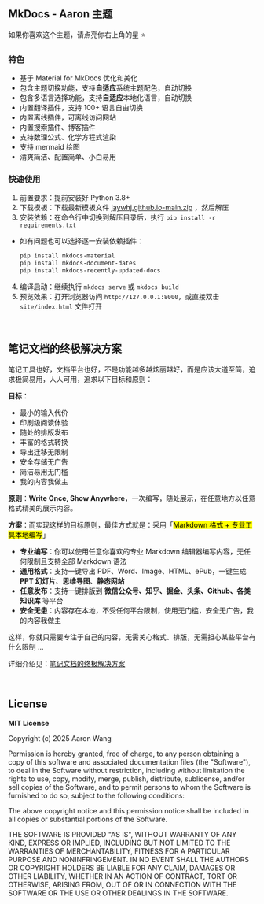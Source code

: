 ## MkDocs - Aaron 主题

如果你喜欢这个主题，请点亮你右上角的星 ⭐️

### 特色

- 基于 Material for MkDocs 优化和美化
- 包含主题切换功能，支持**自适应**系统主题配色，自动切换
- 包含多语言选择功能，支持**自适应**本地化语言，自动切换
- 内置翻译插件，支持 100+ 语言自由切换
- 内置离线插件，可离线访问网站
- 内置搜索插件、博客插件
- 支持数理公式、化学方程式渲染
- 支持 mermaid 绘图
- 清爽简洁、配置简单、小白易用

### 快速使用

1. 前置要求：提前安装好 Python 3.8+
2. 下载模板：下载最新模板文件 [jaywhj.github.io-main.zip](https://github.com/jaywhj/jaywhj.github.io/archive/refs/heads/main.zip) ，然后解压
3. 安装依赖：在命令行中切换到解压目录后，执行 `pip install -r requirements.txt`
  - 如有问题也可以选择逐一安装依赖插件：

    ```bash
    pip install mkdocs-material
    pip install mkdocs-document-dates
    pip install mkdocs-recently-updated-docs
    ```

4. 编译启动：继续执行 `mkdocs serve` 或 `mkdocs build`
5. 预览效果：打开浏览器访问 `http://127.0.0.1:8000`，或直接双击 `site/index.html` 文件打开

<br />

## 笔记文档的终极解决方案

笔记工具也好，文档平台也好，不是功能越多越炫丽越好，而是应该大道至简，追求极简易用，人人可用，追求以下目标和原则：

**目标**：

- 最小的输入代价
- 印刷级阅读体验
- 随处的排版发布
- 丰富的格式转换
- 导出迁移无限制
- 安全存储无广告
- 简洁易用无门槛
- 我的内容我做主

**原则**：**Write Once, Show Anywhere**，一次编写，随处展示，在任意地方以任意格式精美的展示内容。

**方案**：而实现这样的目标原则，最佳方式就是：采用「<mark>Markdown 格式 + 专业工具本地编写</mark>」

- **专业编写**：你可以使用任意你喜欢的专业 Markdown 编辑器编写内容，无任何限制且支持全部 Markdown 语法
- **通用格式**：支持一键导出 PDF、Word、Image、HTML、ePub，一键生成 **PPT 幻灯片**、**思维导图**、**静态网站**
- **任意发布**：支持一键排版到 **微信公众号、知乎、掘金、头条、Github、各类知识库** 等平台
- **安全无患**：内容存在本地，不受任何平台限制，使用无门槛，安全无广告，我的内容我做主

这样，你就只需要专注于自己的内容，无需关心格式、排版，无需担心某些平台有什么限制 ...

详细介绍见：[笔记文档的终极解决方案](https://jaywhj.netlify.app/final-notes)



<br />

## License

**MIT License**

Copyright (c) 2025 Aaron Wang

Permission is hereby granted, free of charge, to any person obtaining a copy
of this software and associated documentation files (the "Software"), to deal
in the Software without restriction, including without limitation the rights
to use, copy, modify, merge, publish, distribute, sublicense, and/or sell
copies of the Software, and to permit persons to whom the Software is
furnished to do so, subject to the following conditions:

The above copyright notice and this permission notice shall be included in all
copies or substantial portions of the Software.

THE SOFTWARE IS PROVIDED "AS IS", WITHOUT WARRANTY OF ANY KIND, EXPRESS OR
IMPLIED, INCLUDING BUT NOT LIMITED TO THE WARRANTIES OF MERCHANTABILITY,
FITNESS FOR A PARTICULAR PURPOSE AND NONINFRINGEMENT. IN NO EVENT SHALL THE
AUTHORS OR COPYRIGHT HOLDERS BE LIABLE FOR ANY CLAIM, DAMAGES OR OTHER
LIABILITY, WHETHER IN AN ACTION OF CONTRACT, TORT OR OTHERWISE, ARISING FROM,
OUT OF OR IN CONNECTION WITH THE SOFTWARE OR THE USE OR OTHER DEALINGS IN THE
SOFTWARE.
